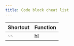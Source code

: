 ```yaml
---
title: Code block cheat list
---
```


| Shortcut | Function |
| -------- | -------- |
|    `~~`      |    hl      |